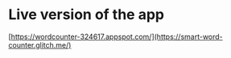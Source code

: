 # Live version of the app
[https://wordcounter-324617.appspot.com/](https://smart-word-counter.glitch.me/)
